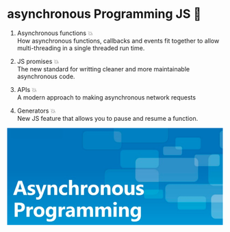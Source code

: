 # asynchronous Programming JS  :rocket:

1. Asynchronous functions  :boom:  
How asynchronous functions, callbacks and events fit together to allow multi-threading in a single threaded run time.

2. JS promises :boom:    
The new standard for writting cleaner and more maintainable asynchronous code.

3. APIs  :boom:        
A modern approach to making asynchronous network requests    

4. Generators  :boom:    
New JS feature that allows you to pause and resume a function.


![](asyncProg.png)
